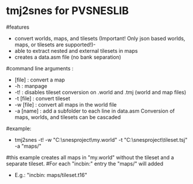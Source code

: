# tmj2snes for PVSNESLIB

#features
- convert worlds, maps, and tilesets (Important! Only json based worlds, maps, or tilesets are supported!)- 
- able to extract nested and external tilesets in maps 
- creates a data.asm file (no bank separation)

#command line arguments :
- [file]      : convert a map
- -h          : manpage
- -t!         : disables tileset conversion on .world and .tmj (world and map files)
- -t [file]   : convert tileset 
- -w [file]   : convert all maps in the world file
- -a [name]   : add a subfolder to each line in data.asm
Conversion of maps, worlds, and tilesets can be cascaded

#example:
- tmj2snes -t! -w "C:\snesproject\my.world" -t "C:\snesproject\tileset.tsj" -a "maps/"

#this example creates all maps in "my.world" without the tileset and a separate tileset.
#For each "incbin:" entry the "maps/" will added 
- E.g.: "incbin: maps/tileset.t16" 
